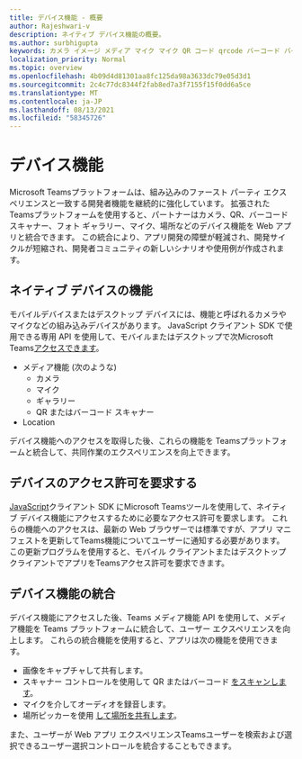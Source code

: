 ```yaml
---
title: デバイス機能 - 概要
author: Rajeshwari-v
description: ネイティブ デバイス機能の概要。
ms.author: surbhigupta
keywords: カメラ イメージ メディア マイク マイク QR コード qrcode バーコード バーコード スキャン スキャナーの場所マップ機能ネイティブ デバイスのアクセス許可
localization_priority: Normal
ms.topic: overview
ms.openlocfilehash: 4b09d4d81301aa8fc125da98a3633dc79e05d3d1
ms.sourcegitcommit: 2c4c77dc8344f2fab8ed7a3f7155f15f0dd6a5ce
ms.translationtype: MT
ms.contentlocale: ja-JP
ms.lasthandoff: 08/13/2021
ms.locfileid: "58345726"
---
```

# <a name="device-capabilities"></a>デバイス機能

Microsoft Teamsプラットフォームは、組み込みのファースト パーティ エクスペリエンスと一致する開発者機能を継続的に強化しています。 拡張されたTeamsプラットフォームを使用すると、パートナーはカメラ、QR、バーコード スキャナー、フォト ギャラリー、マイク、場所などのデバイス機能を Web アプリと統合できます。 この統合により、アプリ開発の障壁が軽減され、開発サイクルが短縮され、開発者コミュニティの新しいシナリオや使用例が作成されます。

## <a name="native-device-capabilities"></a>ネイティブ デバイスの機能

モバイルデバイスまたはデスクトップ デバイスには、機能と呼ばれるカメラやマイクなどの組み込みデバイスがあります。 JavaScript クライアント SDK で使用できる専用 API を使用して、モバイルまたはデスクトップで次Microsoft Teams[アクセスできます](/javascript/api/overview/msteams-client?view=msteams-client-js-latest&preserve-view=true)。
* メディア機能 (次のような)
    * カメラ
    * マイク
    * ギャラリー
    * QR またはバーコード スキャナー
* Location

デバイス機能へのアクセスを取得した後、これらの機能を Teamsプラットフォームと統合して、共同作業のエクスペリエンスを向上できます。 

## <a name="request-device-permissions"></a>デバイスのアクセス許可を要求する

[JavaScript](/javascript/api/overview/msteams-client?view=msteams-client-js-latest&preserve-view=true)クライアント SDK にMicrosoft Teamsツールを使用して、ネイティブ デバイス[](native-device-permissions.md)機能にアクセスするために必要なアクセス許可を要求します。 これらの機能へのアクセスは、最新の Web ブラウザーでは標準ですが、アプリ マニフェストを更新してTeams機能についてユーザーに通知する必要があります。 この更新プログラムを使用すると、モバイル クライアントまたはデスクトップ クライアントでアプリをTeamsアクセス許可を要求できます。
 
 ## <a name="integrate-device-capabilities"></a>デバイス機能の統合

デバイス機能にアクセスした後、Teams メディア機能 API を使用して、メディア[](mobile-camera-image-permissions.md)機能を Teams プラットフォームに統合して、ユーザー エクスペリエンスを向上します。 これらの統合機能を使用すると、アプリは次の機能を使用できます。

* 画像をキャプチャして共有します。
* スキャナー コントロールを使用して QR またはバーコード [をスキャンします](qr-barcode-scanner-capability.md)。
* マイクを介してオーディオを録音します。
* 場所ピッカーを使用 [して場所を共有します](location-capability.md)。

また、ユーザーが Web アプリ エクスペリエンス[](people-picker-capability.md)Teamsユーザーを検索および選択できるユーザー選択コントロールを統合することもできます。


